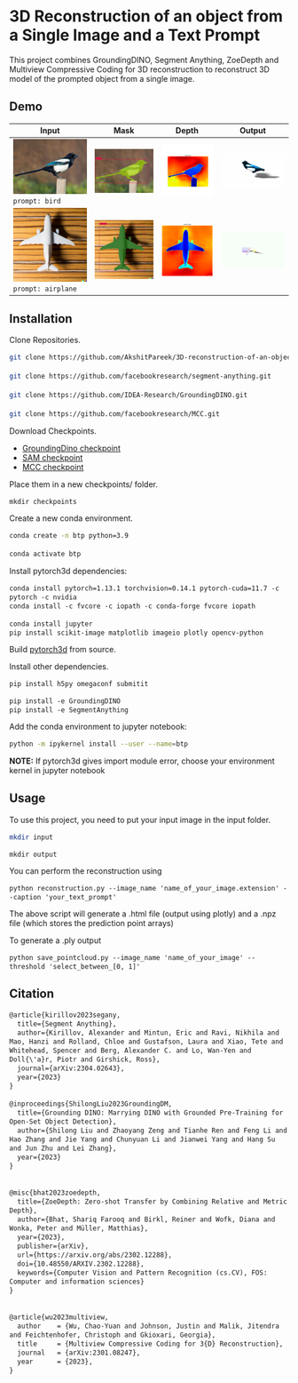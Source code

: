 

# 3D Reconstruction of an object from a Single Image and a Text Prompt

This project combines GroundingDINO, Segment Anything, ZoeDepth and Multiview Compressive Coding for 3D reconstruction to reconstruct 3D model of the prompted object from a single image.

## Demo
|Input|Mask|Depth|Output|
|--|--|--|--|
|![Input](https://github.com/AkshitPareek/3D-reconstruction-of-an-object-from-a-Single-Image-and-a-Text-Prompt/blob/daea412dff07e1098786d32dc0dfc9168aff77c6/assets/birdie.jpeg)	`prompt: bird`| ![Mask](https://github.com/AkshitPareek/3D-reconstruction-of-an-object-from-a-Single-Image-and-a-Text-Prompt/blob/9472e5a745f026af084c40e27888c8f4b997bd34/assets/asset1.png) | ![Depth](https://github.com/AkshitPareek/3D-reconstruction-of-an-object-from-a-Single-Image-and-a-Text-Prompt/blob/9472e5a745f026af084c40e27888c8f4b997bd34/assets/asset2.png) |![Output](https://github.com/AkshitPareek/3D-reconstruction-of-an-object-from-a-Single-Image-and-a-Text-Prompt/blob/53faafeb27e40f0a5c8990036ead96df597a2579/assets/birdie.gif)|
|![Input](https://github.com/AkshitPareek/3D-reconstruction-of-an-object-from-a-Single-Image-and-a-Text-Prompt/blob/28be1c05920295b1b86acee2f041463c37df7a52/assets/airplane.png)	`prompt: airplane`|![Mask](https://github.com/AkshitPareek/3D-reconstruction-of-an-object-from-a-Single-Image-and-a-Text-Prompt/blob/28be1c05920295b1b86acee2f041463c37df7a52/assets/airplane_mask.png)|![Depth](https://github.com/AkshitPareek/3D-reconstruction-of-an-object-from-a-Single-Image-and-a-Text-Prompt/blob/28be1c05920295b1b86acee2f041463c37df7a52/assets/airplane_depth.png)|![Output](https://github.com/AkshitPareek/3D-reconstruction-of-an-object-from-a-Single-Image-and-a-Text-Prompt/blob/28be1c05920295b1b86acee2f041463c37df7a52/assets/airplane.gif)|

## Installation

Clone Repositories.

```bash
git clone https://github.com/AkshitPareek/3D-reconstruction-of-an-object-from-a-Single-Image-and-a-Text-Prompt.git

git clone https://github.com/facebookresearch/segment-anything.git

git clone https://github.com/IDEA-Research/GroundingDINO.git

git clone https://github.com/facebookresearch/MCC.git
```

Download Checkpoints.

-   [GroundingDino checkpoint](https://huggingface.co/ShilongLiu/GroundingDINO/resolve/main/groundingdino_swint_ogc.pth)
-   [SAM checkpoint](https://dl.fbaipublicfiles.com/segment_anything/sam_vit_h_4b8939.pth)
-   [MCC checkpoint](https://dl.fbaipublicfiles.com/MCC/co3dv2_all_categories.pth)

Place them in a new checkpoints/ folder.

```
mkdir checkpoints
```

Create a new conda environment.

```bash
conda create -n btp python=3.9

conda activate btp
```

Install pytorch3d dependencies:

```
conda install pytorch=1.13.1 torchvision=0.14.1 pytorch-cuda=11.7 -c pytorch -c nvidia 
conda install -c fvcore -c iopath -c conda-forge fvcore iopath

conda install jupyter 
pip install scikit-image matplotlib imageio plotly opencv-python

```

Build [pytorch3d](https://github.com/facebookresearch/pytorch3d/blob/main/INSTALL.md#building--installing-from-source) from source.

Install other dependencies.

```bash
pip install h5py omegaconf submitit
```

```
pip install -e GroundingDINO 
pip install -e SegmentAnything
```

Add the conda environment to jupyter notebook:

```bash
python -m ipykernel install --user --name=btp
```

**NOTE:** If pytorch3d gives import module error, choose your environment kernel in jupyter notebook

## Usage

To use this project, you need to put your input image in the input folder.

```bash
mkdir input
```
```
mkdir output
```

You can perform the reconstruction using

```
python reconstruction.py --image_name 'name_of_your_image.extension' --caption 'your_text_prompt'
```

The above script will generate a .html file (output using plotly) and a .npz file (which stores the prediction point arrays)

To generate a .ply output

```
python save_pointcloud.py --image_name 'name_of_your_image' --threshold 'select_between_[0, 1]'
```


## Citation

```
@article{kirillov2023segany,
  title={Segment Anything}, 
  author={Kirillov, Alexander and Mintun, Eric and Ravi, Nikhila and Mao, Hanzi and Rolland, Chloe and Gustafson, Laura and Xiao, Tete and Whitehead, Spencer and Berg, Alexander C. and Lo, Wan-Yen and Doll{\'a}r, Piotr and Girshick, Ross},
  journal={arXiv:2304.02643},
  year={2023}
}

@inproceedings{ShilongLiu2023GroundingDM,
  title={Grounding DINO: Marrying DINO with Grounded Pre-Training for Open-Set Object Detection},
  author={Shilong Liu and Zhaoyang Zeng and Tianhe Ren and Feng Li and Hao Zhang and Jie Yang and Chunyuan Li and Jianwei Yang and Hang Su and Jun Zhu and Lei Zhang},
  year={2023}
}


@misc{bhat2023zoedepth,
  title={ZoeDepth: Zero-shot Transfer by Combining Relative and Metric Depth},
  author={Bhat, Shariq Farooq and Birkl, Reiner and Wofk, Diana and Wonka, Peter and Müller, Matthias},
  year={2023},
  publisher={arXiv},
  url={https://arxiv.org/abs/2302.12288},
  doi={10.48550/ARXIV.2302.12288},
  keywords={Computer Vision and Pattern Recognition (cs.CV), FOS: Computer and information sciences}
}


@article{wu2023multiview,
  author    = {Wu, Chao-Yuan and Johnson, Justin and Malik, Jitendra and Feichtenhofer, Christoph and Gkioxari, Georgia},
  title     = {Multiview Compressive Coding for 3{D} Reconstruction},
  journal   = {arXiv:2301.08247},
  year      = {2023},
}

```
